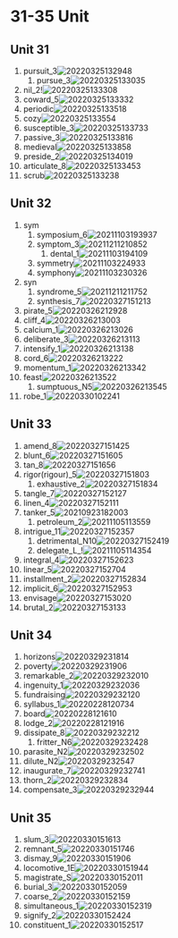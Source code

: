# 31-35 Unit

## Unit 31

1. pursuit_3![20220325132948](https://raw.githubusercontent.com/Logible/Image/main/note_image/20220325132948.png)
    1. pursue_3![20220325133035](https://raw.githubusercontent.com/Logible/Image/main/note_image/20220325133035.png)
2. nil_2!![20220325133308](https://raw.githubusercontent.com/Logible/Image/main/note_image/20220325133308.png)
3. coward_5![20220325133332](https://raw.githubusercontent.com/Logible/Image/main/note_image/20220325133332.png)
4. periodic![20220325133518](https://raw.githubusercontent.com/Logible/Image/main/note_image/20220325133518.png)
5. cozy![20220325133554](https://raw.githubusercontent.com/Logible/Image/main/note_image/20220325133554.png)
6. susceptible_3![20220325133733](https://raw.githubusercontent.com/Logible/Image/main/note_image/20220325133733.png)
7. passive_3![20220325133816](https://raw.githubusercontent.com/Logible/Image/main/note_image/20220325133816.png)
8. medieval![20220325133858](https://raw.githubusercontent.com/Logible/Image/main/note_image/20220325133858.png)
9. preside_2![20220325134019](https://raw.githubusercontent.com/Logible/Image/main/note_image/20220325134019.png)
10. articulate_8![20220325133453](https://raw.githubusercontent.com/Logible/Image/main/note_image/20220325133453.png)
11. scrub![20220325133238](https://raw.githubusercontent.com/Logible/Image/main/note_image/20220325133238.png)

## Unit 32

1. sym
    1. symposium_6![20211103193937](https://raw.githubusercontent.com/Logible/Image/main/note_image/20211103193937.png)
    2. symptom_3![20211211210852](https://raw.githubusercontent.com/Logible/Image/main/note_image/20211211210852.png)
       1. dental_1![20211103194109](https://raw.githubusercontent.com/Logible/Image/main/note_image/20211103194109.png)
    3. symmetry![20211103224933](https://raw.githubusercontent.com/Logible/Image/main/note_image/20211103224933.png)
    4. symphony![20211103230326](https://raw.githubusercontent.com/Logible/Image/main/note_image/20211103230326.png)
2. syn
    1. syndrome_5![20211211211752](https://raw.githubusercontent.com/Logible/Image/main/note_image/20211211211752.png)
    2. synthesis_7![20220327151213](https://raw.githubusercontent.com/Logible/Image/main/note_image/20220327151213.png)
3. pirate_5![20220326212928](https://raw.githubusercontent.com/Logible/Image/main/note_image/20220326212928.png)
4. cliff_4![20220326213003](https://raw.githubusercontent.com/Logible/Image/main/note_image/20220326213003.png)
5. calcium_1![20220326213026](https://raw.githubusercontent.com/Logible/Image/main/note_image/20220326213026.png)
6. deliberate_3![20220326213113](https://raw.githubusercontent.com/Logible/Image/main/note_image/20220326213113.png)
7. intensify_1![20220326213138](https://raw.githubusercontent.com/Logible/Image/main/note_image/20220326213138.png)
8. cord_6![20220326213222](https://raw.githubusercontent.com/Logible/Image/main/note_image/20220326213222.png)
9. momentum_1![20220326213342](https://raw.githubusercontent.com/Logible/Image/main/note_image/20220326213342.png)
10. feast![20220326213522](https://raw.githubusercontent.com/Logible/Image/main/note_image/20220326213522.png)
    1. sumptuous_N5![20220326213545](https://raw.githubusercontent.com/Logible/Image/main/note_image/20220326213545.png)
11. robe_1![20220330102241](https://raw.githubusercontent.com/Logible/Image/main/note_image/20220330102241.png)

## Unit 33

1. amend_8![20220327151425](https://raw.githubusercontent.com/Logible/Image/main/note_image/20220327151425.png)
2. blunt_6![20220327151605](https://raw.githubusercontent.com/Logible/Image/main/note_image/20220327151605.png)
3. tan_8![20220327151656](https://raw.githubusercontent.com/Logible/Image/main/note_image/20220327151656.png)
4. rigor(rigour)_5![20220327151803](https://raw.githubusercontent.com/Logible/Image/main/note_image/20220327151803.png)
    1. exhaustive_2![20220327151834](https://raw.githubusercontent.com/Logible/Image/main/note_image/20220327151834.png)
5. tangle_7![20220327152127](https://raw.githubusercontent.com/Logible/Image/main/note_image/20220327152127.png)
6. linen_4![20220327152111](https://raw.githubusercontent.com/Logible/Image/main/note_image/20220327152111.png)
7. tanker_5![20210923182003](https://raw.githubusercontent.com/Logible/Image/main/note_image/20210923182003.png)
    1. petroleum_2![20211105113559](https://raw.githubusercontent.com/Logible/Image/main/note_image/20211105113559.png)
8. intrigue_11![20220327152357](https://raw.githubusercontent.com/Logible/Image/main/note_image/20220327152357.png)
    1. detrimental_N10![20220327152419](https://raw.githubusercontent.com/Logible/Image/main/note_image/20220327152419.png)
    2. delegate_L_!![20211105114354](https://raw.githubusercontent.com/Logible/Image/main/note_image/20211105114354.png)
9. integral_4![20220327152623](https://raw.githubusercontent.com/Logible/Image/main/note_image/20220327152623.png)
10. linear_5![20220327152704](https://raw.githubusercontent.com/Logible/Image/main/note_image/20220327152704.png)
11. installment_2![20220327152834](https://raw.githubusercontent.com/Logible/Image/main/note_image/20220327152834.png)
12. implicit_6![20220327152953](https://raw.githubusercontent.com/Logible/Image/main/note_image/20220327152953.png)
13. envisage![20220327153020](https://raw.githubusercontent.com/Logible/Image/main/note_image/20220327153020.png)
14. brutal_2![20220327153133](https://raw.githubusercontent.com/Logible/Image/main/note_image/20220327153133.png)

## Unit 34

1. horizons![20220329231814](https://raw.githubusercontent.com/Logible/Image/main/note_image/20220329231814.png)
2. poverty![20220329231906](https://raw.githubusercontent.com/Logible/Image/main/note_image/20220329231906.png)
3. remarkable_2![20220329232010](https://raw.githubusercontent.com/Logible/Image/main/note_image/20220329232010.png)
4. ingenuity_1![20220329232036](https://raw.githubusercontent.com/Logible/Image/main/note_image/20220329232036.png)
5. fundraising![20220329232120](https://raw.githubusercontent.com/Logible/Image/main/note_image/20220329232120.png)
6. syllabus_1![20220228120734](https://raw.githubusercontent.com/Logible/Image/main/note_image/20220228120734.png)
7. board![20220228121610](https://raw.githubusercontent.com/Logible/Image/main/note_image/20220228121610.png)
8. lodge_2![20220228121916](https://raw.githubusercontent.com/Logible/Image/main/note_image/20220228121916.png)
9. dissipate_8![20220329232212](https://raw.githubusercontent.com/Logible/Image/main/note_image/20220329232212.png)
    1. fritter_N6![20220329232428](https://raw.githubusercontent.com/Logible/Image/main/note_image/20220329232428.png)
10. parasite_N2![20220329232502](https://raw.githubusercontent.com/Logible/Image/main/note_image/20220329232502.png)
11. dilute_N2![20220329232547](https://raw.githubusercontent.com/Logible/Image/main/note_image/20220329232547.png)
12. inaugurate_7![20220329232741](https://raw.githubusercontent.com/Logible/Image/main/note_image/20220329232741.png)
13. thorn_2![20220329232834](https://raw.githubusercontent.com/Logible/Image/main/note_image/20220329232834.png)
14. compensate_3![20220329232944](https://raw.githubusercontent.com/Logible/Image/main/note_image/20220329232944.png)

## Unit 35

1. slum_3![20220330151613](https://raw.githubusercontent.com/Logible/Image/main/note_image/20220330151613.png)
2. remnant_5![20220330151746](https://raw.githubusercontent.com/Logible/Image/main/note_image/20220330151746.png)
3. dismay_9![20220330151906](https://raw.githubusercontent.com/Logible/Image/main/note_image/20220330151906.png)
4. locomotive_1E![20220330151944](https://raw.githubusercontent.com/Logible/Image/main/note_image/20220330151944.png)
5. magistrate_S![20220330152011](https://raw.githubusercontent.com/Logible/Image/main/note_image/20220330152011.png)
6. burial_3![20220330152059](https://raw.githubusercontent.com/Logible/Image/main/note_image/20220330152059.png)
7. coarse_2![20220330152159](https://raw.githubusercontent.com/Logible/Image/main/note_image/20220330152159.png)
8. simultaneous_1![20220330152319](https://raw.githubusercontent.com/Logible/Image/main/note_image/20220330152319.png)
9. signify_2![20220330152424](https://raw.githubusercontent.com/Logible/Image/main/note_image/20220330152424.png)
10. constituent_1![20220330152517](https://raw.githubusercontent.com/Logible/Image/main/note_image/20220330152517.png)
